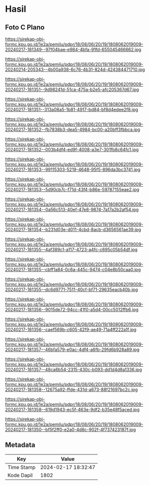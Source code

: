 # Hasil

## Foto C Plano

https://sirekap-obj-formc.kpu.go.id/1e2a/pemilu/pdpr/18/08/06/20/19/1808062019009-20240217-181349--97f04bae-e984-4bfa-91fd-655045466662.jpg

https://sirekap-obj-formc.kpu.go.id/1e2a/pemilu/pdpr/18/08/06/20/19/1808062019009-20240214-205343--4b00a938-6c76-4b31-824d-424384471710.jpg

https://sirekap-obj-formc.kpu.go.id/1e2a/pemilu/pdpr/18/08/06/20/19/1808062019009-20240217-181351--9d98241d-51ca-475a-b2e5-afc205367d67.jpg

https://sirekap-obj-formc.kpu.go.id/1e2a/pemilu/pdpr/18/08/06/20/19/1808062019009-20240217-181351--313a08a5-1b81-4917-bd84-bf8d4edee2f8.jpg

https://sirekap-obj-formc.kpu.go.id/1e2a/pemilu/pdpr/18/08/06/20/19/1808062019009-20240217-181352--fb7838b3-dea5-4984-bc00-a20bff3fbbca.jpg

https://sirekap-obj-formc.kpu.go.id/1e2a/pemilu/pdpr/18/08/06/20/19/1808062019009-20240217-181352--003b4df4-ed9f-4008-a3e7-301fb8c64fc1.jpg

https://sirekap-obj-formc.kpu.go.id/1e2a/pemilu/pdpr/18/08/06/20/19/1808062019009-20240217-181353--99115303-5219-4648-95f5-896da3bc3741.jpg

https://sirekap-obj-formc.kpu.go.id/1e2a/pemilu/pdpr/18/08/06/20/19/1808062019009-20240217-181353--5d90cb7c-f71d-43f4-b86e-59787155eae2.jpg

https://sirekap-obj-formc.kpu.go.id/1e2a/pemilu/pdpr/18/08/06/20/19/1808062019009-20240217-181354--0a56c513-40ef-47e8-9874-7a17a2b2af54.jpg

https://sirekap-obj-formc.kpu.go.id/1e2a/pemilu/pdpr/18/08/06/20/19/1808062019009-20240217-181354--b231d03e-d011-4cbd-8acb-d3656561ae39.jpg

https://sirekap-obj-formc.kpu.go.id/1e2a/pemilu/pdpr/18/08/06/20/19/1808062019009-20240217-181355--4af389c1-a117-4723-a4fc-c695c05b54df.jpg

https://sirekap-obj-formc.kpu.go.id/1e2a/pemilu/pdpr/18/08/06/20/19/1808062019009-20240217-181355--cbff1a84-0c6a-445c-9474-c04e8b50caa0.jpg

https://sirekap-obj-formc.kpu.go.id/1e2a/pemilu/pdpr/18/08/06/20/19/1808062019009-20240217-181355--dc6d9771-7511-40cf-bf71-29635eacb40b.jpg

https://sirekap-obj-formc.kpu.go.id/1e2a/pemilu/pdpr/18/08/06/20/19/1808062019009-20240217-181356--9015de72-94cc-41f0-a5d4-00cc5012ffb6.jpg

https://sirekap-obj-formc.kpu.go.id/1e2a/pemilu/pdpr/18/08/06/20/19/1808062019009-20240217-181356--caef569b-c605-42f9-ae49-71a4ff222a1f.jpg

https://sirekap-obj-formc.kpu.go.id/1e2a/pemilu/pdpr/18/08/06/20/19/1808062019009-20240217-181357--46bfa579-e0ac-4df4-a6fb-29fd6b928a89.jpg

https://sirekap-obj-formc.kpu.go.id/1e2a/pemilu/pdpr/18/08/06/20/19/1808062019009-20240217-181357--48ca6b54-2315-430c-b093-dd1d4d8a1336.jpg

https://sirekap-obj-formc.kpu.go.id/1e2a/pemilu/pdpr/18/08/06/20/19/1808062019009-20240217-181358--12675a92-ffde-431d-a673-88f21697bc2c.jpg

https://sirekap-obj-formc.kpu.go.id/1e2a/pemilu/pdpr/18/08/06/20/19/1808062019009-20240217-181358--619d1943-ec5f-463e-9df2-b35e48f5aced.jpg

https://sirekap-obj-formc.kpu.go.id/1e2a/pemilu/pdpr/18/08/06/20/19/1808062019009-20240217-181350--bf5f2ff0-e2a0-4d8c-902f-4f737423187f.jpg


## Metadata

| Key        | Value               |
| ---------- | ------------------- |
| Time Stamp | 2024-02-17 18:32:47 |
| Kode Dapil | 1802                |



